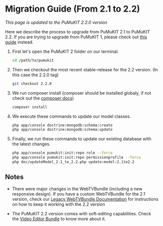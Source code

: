 # Migration Guide (From 2.1 to 2.2)

*This page is updated to the PuMuKIT 2.2.0 version*

Here we describe the process to upgrade from PuMuKIT 2.1 to PuMuKIT 2.2. If you are trying to upgrade from PuMuKIT 1, please check out [this guide](from1.7to2.1) instead.

1. First let's open the PuMuKIT 2 folder on our terminal.

    ```bash
    cd /path/to/pumukit
    ```
2. Then we checkout the most recent stable-release for the 2.2 version. (In this case the 2.2.0 tag)

    ```bash
    git checkout 2.2.0
    ```
3. We run composer install (composer should be installed globaly, if not check out the [composer docs](https://getcomposer.org/doc/00-intro.md))

    ```bash
    composer install
    ```
4. We execute these commands to update our model classes.

    ```bash
    php app/console doctrine:mongodb:schema:create
    php app/console doctrine:mongodb:schema:update
    ```
5. Finally, we run these commands to update our existing database with the latest changes.

    ```bash
    php app/console pumukit:init:repo role --force
    php app/console pumukit:init:repo permissionprofile --force
    php doc/updateModel_2.1_to_2.2.php update:model:2.1to2.2
    ```

## Notes
* There were major changes in the WebTVBundle (including a new responsive design). If you have a custom WebTVBundle for the 2.1 version, check our [Legacy WebTVBundle Documentation](https://github.com/campusdomar/PuMuKIT2/tree/2.2.x/src/Pumukit/Legacy/WebTVBundle/Resources/doc) for instructions on how to keep it working with the 2.2 version

* The PuMuKIT 2.2 version comes with soft-editing capabilities. Check the [Video Editor Bundle](https://github.com/teltek/PuMuKIT2-video-editor-bundle) to know more about it.
